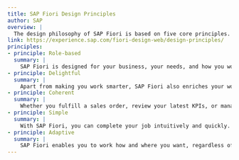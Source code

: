```yaml
---
title: SAP Fiori Design Principles
author: SAP
overview: |
  The design philosophy of SAP Fiori is based on five core principles. SAP Fiori user experience is role-based, adaptive, simple, coherent, and delightful.
link: https://experience.sap.com/fiori-design-web/design-principles/
principles:
- principle: Role-based
  summary: |
    SAP Fiori is designed for your business, your needs, and how you work. It draws from our broad insights on the multifaceted roles of today’s workforce. SAP Fiori provides the right information at the right time and reflects the way you actually work.
- principle: Delightful
  summary: |
    Apart from making you work smarter, SAP Fiori also enriches your work experience by allowing you to simply do your job.
- principle: Coherent
  summary: |
    Whether you fulfill a sales order, review your latest KPIs, or manage leave requests – SAP Fiori adheres to a consistent interaction and visual design language. Across the enterprise, you enjoy the same intuitive and consistent experience.
- principle: Simple
  summary: |
    With SAP Fiori, you can complete your job intuitively and quickly. SAP Fiori helps you focus on what is important – essential functions are easy to use and you can personalize the experience to focus on your relevant tasks and activities.
- principle: Adaptive
  summary: |
    SAP Fiori enables you to work how and where you want, regardless of the device you use. And, it provides relevant information that allows for instant insight.
---
```

